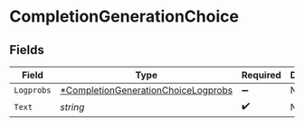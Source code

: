# CompletionGenerationChoice


## Fields

| Field                                                                                            | Type                                                                                             | Required                                                                                         | Description                                                                                      |
| ------------------------------------------------------------------------------------------------ | ------------------------------------------------------------------------------------------------ | ------------------------------------------------------------------------------------------------ | ------------------------------------------------------------------------------------------------ |
| `Logprobs`                                                                                       | [*CompletionGenerationChoiceLogprobs](../../models/shared/completiongenerationchoicelogprobs.md) | :heavy_minus_sign:                                                                               | N/A                                                                                              |
| `Text`                                                                                           | *string*                                                                                         | :heavy_check_mark:                                                                               | N/A                                                                                              |